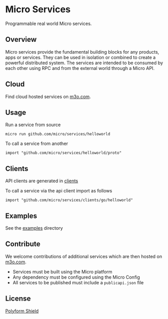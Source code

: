# Micro Services

Programmable real world Micro services.

## Overview

Micro services provide the fundamental building blocks for any products, apps or services. They can be used in isolation 
or combined to create a powerful distributed system. The services are intended to be consumed by each other using RPC 
and from the external world through a Micro API.

## Cloud

Find cloud hosted services on [m3o.com](https://m3o.com).

## Usage

Run a service from source

```
micro run github.com/micro/services/helloworld
```

To call a service from another

```
import "github.com/micro/services/helloworld/proto"
```

## Clients

API clients are generated in [clients](https://github.com/micro/services/tree/master/clients)

To call a service via the api client import as follows

```
import "github.com/micro/services/clients/go/helloworld"
```

## Examples

See the [examples](https://github.com/micro/services/tree/master/examples) directory

## Contribute

We welcome contributions of additional services which are then hosted on [m3o.com](https://m3o.com).

- Services must be built using the Micro platform
- Any dependency must be configured using the Micro Config
- All services to be published must include a `publicapi.json` file

## License

[Polyform Shield](https://polyformproject.org/licenses/shield/1.0.0/)
